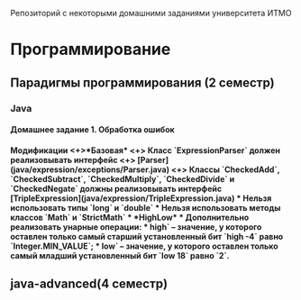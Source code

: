 Репозиторий с некоторыми домашними заданиями университета ИТМО

<h1> Программирование
<h2> Парадигмы программирования (2 семестр)
  <h3> Java 
    <h4> Домашнее задание 1. Обработка ошибок
     <h4> Модификации
<+>*Базовая*
  <+> Класс `ExpressionParser` должен реализовывать интерфейс
  <+> [Parser](java/expression/exceptions/Parser.java)
  <+> Классы `CheckedAdd`, `CheckedSubtract`, `CheckedMultiply`,
        `CheckedDivide` и `CheckedNegate` должны реализовывать интерфейс
        [TripleExpression](java/expression/TripleExpression.java)
   * Нельзя использовать типы `long` и `double`
   * Нельзя использовать методы классов `Math` и `StrictMath`
  * *HighLow*
   * Дополнительно реализовать унарные операции:
   * high` – значение, у которого оставлен только самый старший
          установленный бит `high -4` равно `Integer.MIN_VALUE`;
   * low` – значение, у которого оставлен только самый младший
          установленный бит `low 18` равно `2`.
<h2> java-advanced(4 семестр)
